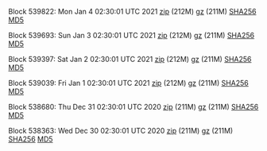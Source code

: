 Block 539822: Mon Jan  4 02:30:01 UTC 2021 [zip](https://files.01coin.io/mainnet/2021-01-04/bootstrap.dat.zip) (212M) [gz](https://files.01coin.io/mainnet/2021-01-04/bootstrap.dat.tar.gz) (211M) [SHA256](https://files.01coin.io/mainnet/2021-01-04/sha256.txt) [MD5](https://files.01coin.io/mainnet/2021-01-04/md5.txt)

Block 539693: Sun Jan  3 02:30:01 UTC 2021 [zip](https://files.01coin.io/mainnet/2021-01-03/bootstrap.dat.zip) (212M) [gz](https://files.01coin.io/mainnet/2021-01-03/bootstrap.dat.tar.gz) (211M) [SHA256](https://files.01coin.io/mainnet/2021-01-03/sha256.txt) [MD5](https://files.01coin.io/mainnet/2021-01-03/md5.txt)

Block 539397: Sat Jan  2 02:30:01 UTC 2021 [zip](https://files.01coin.io/mainnet/2021-01-02/bootstrap.dat.zip) (212M) [gz](https://files.01coin.io/mainnet/2021-01-02/bootstrap.dat.tar.gz) (211M) [SHA256](https://files.01coin.io/mainnet/2021-01-02/sha256.txt) [MD5](https://files.01coin.io/mainnet/2021-01-02/md5.txt)

Block 539039: Fri Jan  1 02:30:01 UTC 2021 [zip](https://files.01coin.io/mainnet/2021-01-01/bootstrap.dat.zip) (212M) [gz](https://files.01coin.io/mainnet/2021-01-01/bootstrap.dat.tar.gz) (211M) [SHA256](https://files.01coin.io/mainnet/2021-01-01/sha256.txt) [MD5](https://files.01coin.io/mainnet/2021-01-01/md5.txt)

Block 538680: Thu Dec 31 02:30:01 UTC 2020 [zip](https://files.01coin.io/mainnet/2020-12-31/bootstrap.dat.zip) (211M) [gz](https://files.01coin.io/mainnet/2020-12-31/bootstrap.dat.tar.gz) (211M) [SHA256](https://files.01coin.io/mainnet/2020-12-31/sha256.txt) [MD5](https://files.01coin.io/mainnet/2020-12-31/md5.txt)

Block 538363: Wed Dec 30 02:30:01 UTC 2020 [zip](https://files.01coin.io/mainnet/2020-12-30/bootstrap.dat.zip) (211M) [gz](https://files.01coin.io/mainnet/2020-12-30/bootstrap.dat.tar.gz) (211M) [SHA256](https://files.01coin.io/mainnet/2020-12-30/sha256.txt) [MD5](https://files.01coin.io/mainnet/2020-12-30/md5.txt)

